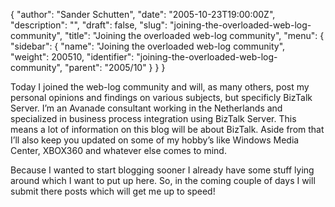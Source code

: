 {
  "author": "Sander Schutten",
  "date": "2005-10-23T19:00:00Z",
  "description": "",
  "draft": false,
  "slug": "joining-the-overloaded-web-log-community",
  "title": "Joining the overloaded web-log community",
  "menu": {
    "sidebar": {
      "name": "Joining the overloaded web-log community",
      "weight": 200510,
      "identifier": "joining-the-overloaded-web-log-community",
      "parent": "2005/10"
    }
  }
}


Today I joined the web-log community and will, as many others, post my personal opinions and findings on various subjects, but specificly BizTalk Server. I’m an Avanade consultant working in the Netherlands and specialized in business process integration using BizTalk Server. This means a lot of information on this blog will be about BizTalk. Aside from that I’ll also keep you updated on some of my hobby’s like Windows Media Center, XBOX360 and whatever else comes to mind.

Because I wanted to start blogging sooner I already have some stuff lying around which I want to put up here. So, in the coming couple of days I will submit there posts which will get me up to speed!

